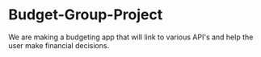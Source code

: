 # Budget-Group-Project
We are making a budgeting app that will link to various API's and help the user make financial decisions.
